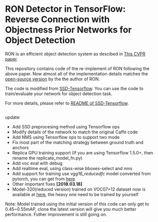 # RON Detector in TensorFlow: Reverse Connection with Objectness Prior Networks for Object Detection 

RON is an efficient object detection system as descibed in [This CVPR paper](http://openaccess.thecvf.com/content_cvpr_2017/papers/Kong_RON_Reverse_Connection_CVPR_2017_paper.pdf). 

This repository contains code of the re-implement of RON following the above paper. Now almost all of the implementation details matches the [open-source version](https://github.com/taokong/RON) by the the author of RON.

The code is modified from [SSD-Tensorflow](https://github.com/balancap/SSD-Tensorflow). You can use the code to train/evaluate your network for object detection task. 

For more details, please refer to [README of SSD-Tensorflow](https://github.com/balancap/SSD-Tensorflow/blob/master/README.md).

##  ##
update:

- Add SSD preprocesing method using Tensorflow ops
- Modify details of the network to match the original Caffe code
- Add NMS using Tensorflow ops to support two mode
- Fix most part of the matching strategy between ground truth and anchors
- Replica GPU training support (If you are using Tensorflow 1.5.0+, then rename the replicate_model\_fn.py)
- Add voc eval with debug
- Add realtime eval, using class-wise bboxes-select and nms
- Add support for training use *vgg16_reducedfc* model converted from pytorch, you can get from [here](https://drive.google.com/open?id=184srhbt8_uvLKeWW_Yo8Mc5wTyc0lJT7)
- Other important fixes **[2018.03.18]**
- Model-320(reduced version) trained on VOC07+12 dataset now is available at [here](), the heavy one need to be trained by yourself

Note: Model trained using the initial version of this code can only get to 0.45~0.55mAP, clone the latest version will give you much better performance. Futher improvement is still going on.
